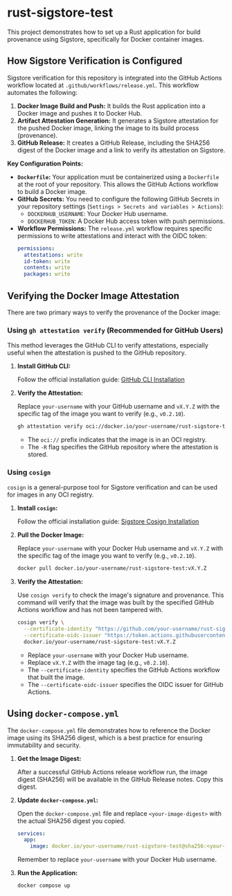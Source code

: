 # rust-sigstore-test

This project demonstrates how to set up a Rust application for build provenance using Sigstore, specifically for Docker container images.

## How Sigstore Verification is Configured

Sigstore verification for this repository is integrated into the GitHub Actions workflow located at `.github/workflows/release.yml`. This workflow automates the following:

1.  **Docker Image Build and Push:** It builds the Rust application into a Docker image and pushes it to Docker Hub.
2.  **Artifact Attestation Generation:** It generates a Sigstore attestation for the pushed Docker image, linking the image to its build process (provenance).
3.  **GitHub Release:** It creates a GitHub Release, including the SHA256 digest of the Docker image and a link to verify its attestation on Sigstore.

**Key Configuration Points:**

*   **`Dockerfile`:** Your application must be containerized using a `Dockerfile` at the root of your repository. This allows the GitHub Actions workflow to build a Docker image.
*   **GitHub Secrets:** You need to configure the following GitHub Secrets in your repository settings (`Settings > Secrets and variables > Actions`):
    *   `DOCKERHUB_USERNAME`: Your Docker Hub username.
    *   `DOCKERHUB_TOKEN`: A Docker Hub access token with push permissions.
*   **Workflow Permissions:** The `release.yml` workflow requires specific permissions to write attestations and interact with the OIDC token:
    ```yaml
    permissions:
      attestations: write
      id-token: write
      contents: write
      packages: write
    ```

## Verifying the Docker Image Attestation

There are two primary ways to verify the provenance of the Docker image:

### Using `gh attestation verify` (Recommended for GitHub Users)

This method leverages the GitHub CLI to verify attestations, especially useful when the attestation is pushed to the GitHub repository.

1.  **Install GitHub CLI:**

    Follow the official installation guide: [GitHub CLI Installation](https://cli.github.com/manual/installation)

2.  **Verify the Attestation:**

    Replace `your-username` with your GitHub username and `vX.Y.Z` with the specific tag of the image you want to verify (e.g., `v0.2.10`).

    ```bash
    gh attestation verify oci://docker.io/your-username/rust-sigstore-test:vX.Y.Z -R your-username/rust-sigstore-test
    ```

    *   The `oci://` prefix indicates that the image is in an OCI registry.
    *   The `-R` flag specifies the GitHub repository where the attestation is stored.

### Using `cosign`

`cosign` is a general-purpose tool for Sigstore verification and can be used for images in any OCI registry.

1.  **Install `cosign`:**

    Follow the official installation guide: [Sigstore Cosign Installation](https://docs.sigstore.dev/cosign/system_config/installation/)

2.  **Pull the Docker Image:**

    Replace `your-username` with your Docker Hub username and `vX.Y.Z` with the specific tag of the image you want to verify (e.g., `v0.2.10`).

    ```bash
    docker pull docker.io/your-username/rust-sigstore-test:vX.Y.Z
    ```

3.  **Verify the Attestation:**

    Use `cosign verify` to check the image's signature and provenance. This command will verify that the image was built by the specified GitHub Actions workflow and has not been tampered with.

    ```bash
    cosign verify \
      --certificate-identity "https://github.com/your-username/rust-sigstore-test/.github/workflows/release.yml@refs/tags/vX.Y.Z" \
      --certificate-oidc-issuer "https://token.actions.githubusercontent.com" \
      docker.io/your-username/rust-sigstore-test:vX.Y.Z
    ```

    *   Replace `your-username` with your Docker Hub username.
    *   Replace `vX.Y.Z` with the image tag (e.g., `v0.2.10`).
    *   The `--certificate-identity` specifies the GitHub Actions workflow that built the image.
    *   The `--certificate-oidc-issuer` specifies the OIDC issuer for GitHub Actions.

## Using `docker-compose.yml`

The `docker-compose.yml` file demonstrates how to reference the Docker image using its SHA256 digest, which is a best practice for ensuring immutability and security.

1.  **Get the Image Digest:**

    After a successful GitHub Actions release workflow run, the image digest (SHA256) will be available in the GitHub Release notes. Copy this digest.

2.  **Update `docker-compose.yml`:**

    Open the `docker-compose.yml` file and replace `<your-image-digest>` with the actual SHA256 digest you copied.

    ```yaml
    services:
      app:
        image: docker.io/your-username/rust-sigstore-test@sha256:<your-image-digest>
    ```

    Remember to replace `your-username` with your Docker Hub username.

3.  **Run the Application:**

    ```bash
    docker compose up
    ```